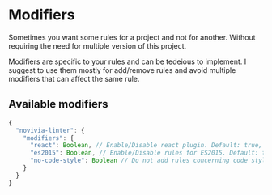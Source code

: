 # Modifiers

Sometimes you want some rules for a project and not for another.
Without requiring the need for multiple version of this project.

Modifiers are specific to your rules and can be tedeious to implement. I suggest
to use them mostly for add/remove rules and avoid multiple modifiers that can
affect the same rule.

## Available modifiers

```js
{
  "novivia-linter": {
    "modifiers": {
      "react": Boolean, // Enable/Disable react plugin. Default: true,
      "es2015": Boolean, // Enable/Disable rules for ES2015. Default: true,
      "no-code-style": Boolean // Do not add rules concerning code style. Default: false
    }
  }
}
```
